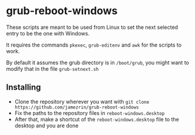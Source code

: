 # grub-reboot-windows

These scripts are meant to be used from Linux to set the next selected entry to be the one with Windows.

It requires the commands `pkexec`, `grub-editenv` and `awk` for the scripts to work.

By default it assumes the grub directory is in `/boot/grub`, you might want to modify that in the file `grub-setnext.sh`

## Installing

- Clone the repository wherever you want with `git clone https://github.com/jamezrin/grub-reboot-windows`
- Fix the paths to the repository files in `reboot-windows.desktop`
- After that, make a shortcut of the `reboot-windows.desktop` file to the desktop and you are done
